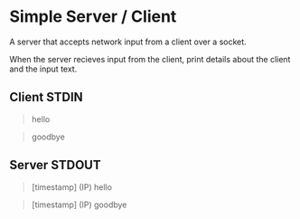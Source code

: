 # Simple Server / Client

A server that accepts network input from a client over a socket.

When the server recieves input from the client, print details about the client and the input text.

## Client STDIN

> hello

> goodbye

## Server STDOUT

> [timestamp] (IP) hello

> [timestamp] (IP) goodbye
